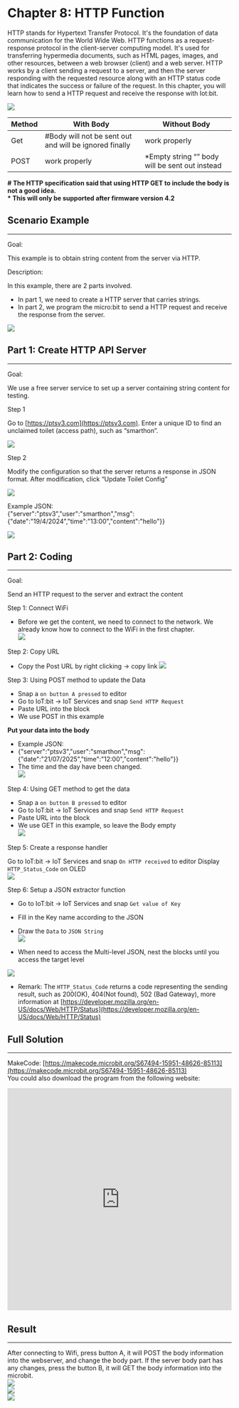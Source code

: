 # Chapter 8: HTTP Function

HTTP stands for Hypertext Transfer Protocol. It's the foundation of data communication for the World Wide Web. HTTP functions as a request-response protocol in the client-server computing model. It's used for transferring hypermedia documents, such as HTML pages, images, and other resources, between a web browser (client) and a web server. HTTP works by a client sending a request to a server, and then the server responding with the requested resource along with an HTTP status code that indicates the success or failure of the request. In this chapter, you will learn how to send a HTTP request and receive the response with Iot:bit.<br>

![](images/Ch8_new/HTTP_intro.png)<br>

| Method | With Body | Without Body |
| -- | -- | -- |
| Get | #Body will not be sent out and will be ignored finally | work properly |
| POST | work properly | *Empty string “” body will be sent out instead |

<b># The HTTP specification said that using HTTP GET to include the body is not a good idea.</b><br>
<b>* This will only be supported after firmware version 4.2 </b><br>

## Scenario Example
<HR>

<span id="subtitle">Goal:<BR><P>
This example is to obtain string content from the server via HTTP.<br>

<span id="subtitle">Description:<BR><P>
In this example, there are 2 parts involved.<br>

- In part 1, we need to create a HTTP server that carries strings.<br>
- In part 2, we program the micro:bit to send a HTTP request and receive the response from the server.<br>

![](images/Ch8_new/HTTP_scenario.png)<br>

## Part 1: Create HTTP API Server
<HR>

<span id="subtitle">Goal:<BR><P>
We use a free server service to set up a server containing string content for testing.<br>

<span id="subtitle">Step 1<BR><P>
Go to [https://ptsv3.com](https://ptsv3.com). Enter a unique ID to find an unclaimed toilet (access path), such as “smarthon”. <br>

![](images/Ch8_new/http_3.png)<br>

<span id="subtitle">Step 2<BR><P>
Modify the configuration so that the server returns a response in JSON format. After modification, click “Update Toilet Config” <br>

![](images/Ch8_new/http_4_1.png)<br>

Example JSON:<br>
{"server":"ptsv3","user":"smarthon","msg":{"date":"19/4/2024","time":"13:00","content":"hello"}}<br>

![](images/Ch8_new/http_14.png)<br>

## Part 2: Coding
<HR>

<span id="subtitle">Goal:<BR><P>
Send an HTTP request to the server and extract the content<br>

<span id="subtitle">Step 1: Connect WiFi<BR><P>
- Before we get the content, we need to connect to the network. We already know how to connect to the WiFi in the first chapter.<br>
![](images/Ch8_new/http_5.png)<br>

<span id="subtitle">Step 2: Copy URL<BR><P>
- Copy the Post URL by right clicking -> copy link
![](images/Ch8_new/http_6.png)<br>

<span id="subtitle">Step 3: Using POST method to update the Data<BR><P>
- Snap a `on button A pressed` to editor<br>
- Go to IoT:bit -> IoT Services and snap `Send HTTP Request`<br>
- Paste URL into the block<br>
- We use POST in this example<br>

**Put your data into the body**
- Example JSON:<br>
- {"server":"ptsv3","user":"smarthon","msg":{"date":"21/07/2025","time":"12:00","content":"hello"}}<br>
- The time and the day have been changed.<br>
![](images/Ch8_new/http_7.png)<br>

<span id="subtitle">Step 4: Using GET method to get the data<BR><P>
- Snap a `on button B pressed` to editor<br>
- Go to IoT:bit -> IoT Services and snap `Send HTTP Request`<br>
- Paste URL into the block<br>
- We use GET in this example, so leave the Body empty<br>
![](images/Ch8_new/http_8.png)<br>

<span id="subtitle">Step 5: Create a response handler<BR><P>
Go to IoT:bit -> IoT Services and snap `On HTTP received` to editor
Display `HTTP_Status_Code` on OLED<br>
![](images/Ch8_new/http_9.png)<br>

<span id="subtitle">Step 6: Setup a JSON extractor function<BR><P>
- Go to IoT:bit -> IoT Services and snap `Get value of Key`<br>
- Fill in the Key name according to the JSON <br>
- Draw the `Data` to `JSON String`<br>
![](images/Ch8_new/http_10.png)<br>

- When need to access the Multi-level JSON, nest the blocks until you access the target level<br>

![](images/Ch8_new/http_11.png)<br>

- Remark: The `HTTP_Status_Code` returns a code representing the sending result, such as 200(OK), 404(Not found), 502 (Bad Gateway), more information at [https://developer.mozilla.org/en-US/docs/Web/HTTP/Status](https://developer.mozilla.org/en-US/docs/Web/HTTP/Status)<br>



## Full Solution
<HR>

MakeCode: [https://makecode.microbit.org/S67494-15951-48626-85113](https://makecode.microbit.org/S67494-15951-48626-85113)<br>
You could also download the program from the following website:<br>
<iframe src="https://makecode.microbit.org/S67494-15951-48626-85113" width="100%" height="500" frameborder="0"></iframe>

## Result
<HR>

After connecting to Wifi, press button A, it will POST the body information into the webserver, and change the body part. If the server body part has any changes, press the button B, it will GET the body information into the microbit.<br>
![](images/Ch8_new/http_13.png)<br>
![](images/Ch8_new/http_16.png)<br>
![](images/Ch8_new/http_14.jpg)<br>